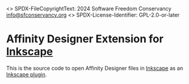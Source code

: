 <> SPDX-FileCopyrightText: 2024 Software Freedom Conservancy <info@sfconservancy.org>
<> SPDX-License-Identifier: GPL-2.0-or-later

# Affinity Designer Extension for [Inkscape]

This is the source code to open Affinity Designer files in [Inkscape] as an [Inkscape plugin][plugin].

[Inkscape]: https://inkscape.org/
[plugin]: https://inkscape.org/gallery/=extension/
